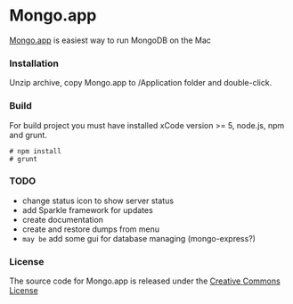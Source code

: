 Mongo.app
=========

[Mongo.app](http://mongoapp.com/) is easiest way to run MongoDB on the Mac

### Installation

Unzip archive, copy Mongo.app to /Application folder and double-click.

### Build

For build project you must have installed xCode version >= 5, node.js, npm and grunt.

```
# npm install
# grunt
```

### TODO

- change status icon to show server status
- add Sparkle framework for updates
- create documentation
- create and restore dumps from menu
- `may be` add some gui for database managing (mongo-express?)

### License

The source code for Mongo.app is released under the [Creative Commons License](http://creativecommons.org/licenses/by-nc-sa/3.0/)